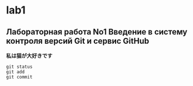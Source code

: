 # lab1
## Лабораторная работа No1 Введение в систему контроля версий Git и сервис GitHub
**私は猫が大好きです**
```
git status
git add
git commit
```

